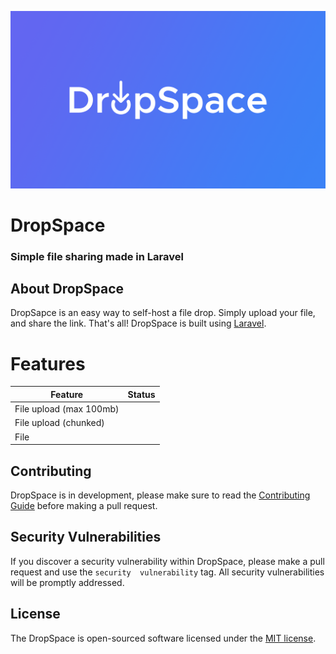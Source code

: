 <p align="center"><a><img src="/public/dropspace-cover.png"></a></p>

<!-- 
    Insert tags, badges, etc... here
-->

# DropSpace

### Simple file sharing made in Laravel

## About DropSpace

DropSapce is an easy way to self-host a file drop. Simply upload your file, and share the link. That's all!
DropSpace is built using [Laravel](https://laravel.com).

# Features

| Feature                 | Status |
| ----------------------- | ------ |
| File upload (max 100mb) |        |
| File upload (chunked)   |        |
| File                    |        |

<!-- list features todo -->

## Contributing

DropSpace is in development, please make sure to read the [Contributing Guide](CONTRIBUTING.md) before making a pull request.

## Security Vulnerabilities

If you discover a security vulnerability within DropSpace, please make a pull request and use the `security  vulnerability` tag.
All security vulnerabilities will be promptly addressed.

## License

The DropSpace is open-sourced software licensed under the [MIT license](https://opensource.org/licenses/MIT).
